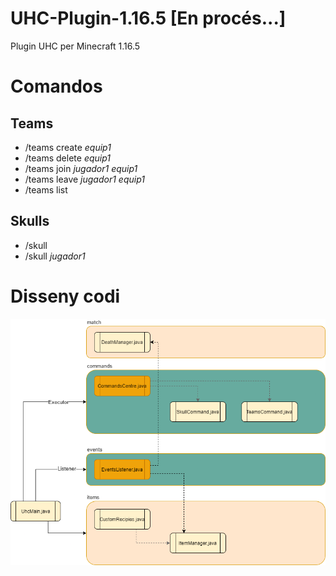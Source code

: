 # UHC-Plugin-1.16.5 [En procés...]
Plugin UHC per Minecraft 1.16.5
# Comandos
## Teams
 - /teams create *equip1* 
 - /teams delete *equip1* 
 - /teams join *jugador1  equip1* 
 - /teams leave *jugador1 equip1*
 - /teams list
## Skulls
 - /skull 
 - /skull *jugador1*
# Disseny codi
![Diagrama plugin uhc](imatge-github-diagrama-plugin-uhc.png)
